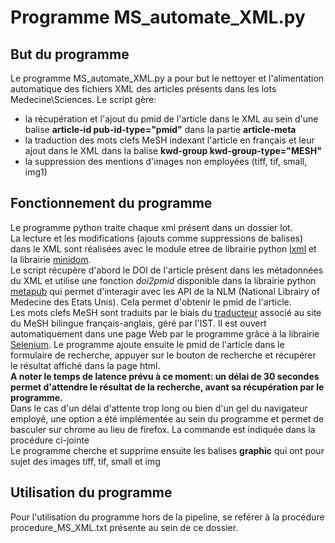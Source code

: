 # Programme MS_automate_XML.py

## But du programme
Le programme MS_automate_XML.py a pour but le nettoyer et l'alimentation automatique des fichiers XML des articles présents dans les lots Medecine\Sciences. Le script gère:
  - la récupération et l'ajout du pmid de l'article dans le XML au sein d'une balise **article-id pub-id-type="pmid"** dans la partie **article-meta**
  - la traduction des mots clefs MeSH indexant l'article en français et leur ajout dans le XML dans la balise **kwd-group kwd-group-type="MESH"**
  - la suppression des mentions d'images non employées (tiff, tif, small, img1)
  
## Fonctionnement du programme
Le programme python traite chaque xml présent dans un dossier lot.<br/>
La lecture et les modifications (ajouts comme suppressions de balises) dans le XML sont réalisées avec le module etree de librairie python [lxml](https://pypi.org/project/lxml/) et la librairie [minidom](https://docs.python.org/3/library/xml.dom.minidom.html).<br/>
Le script récupère d'abord le DOI de l'article présent dans les métadonnées du XML et utilise une fonction *doi2pmid* disponible dans la librairie python [metapub](https://pypi.org/project/metapub/) qui permet d'interagir avec les API de la NLM (National Librairy of Medecine des Etats Unis). Cela permet d'obtenir le pmid de l'article.<br/>
Les mots clefs MeSH sont traduits par le biais du [traducteur](http://ccsdmesh.in2p3.fr/FrenchMesh/admin/translate.jsp) associé au site du MeSH bilingue français-anglais, géré par l'IST. Il est ouvert automatiquement dans une page Web par le programme grâce à la librairie [Selenium](https://selenium-python.readthedocs.io/). Le programme ajoute ensuite le pmid de l'article dans le formulaire de recherche, appuyer sur le bouton de recherche et récupérer le résultat affiché dans la page html.<br/>
**A noter le temps de latence prévu à ce moment: un délai de 30 secondes permet d'attendre le résultat de la recherche, avant sa récupération par le programme.**<br/>
Dans le cas d'un délai d'attente trop long ou bien d'un gel du navigateur employé, une option a été implémentée au sein du programme et permet de basculer sur chrome au lieu de firefox. La commande est indiquée dans la procédure ci-jointe<br/>
Le programme cherche et supprime ensuite les balises **graphic** qui ont pour sujet des images tiff, tif, small et img<br/>

## Utilisation du programme
Pour l'utilisation du programme hors de la pipeline, se reférer à la procédure procedure_MS_XML.txt présente au sein de ce dossier.
